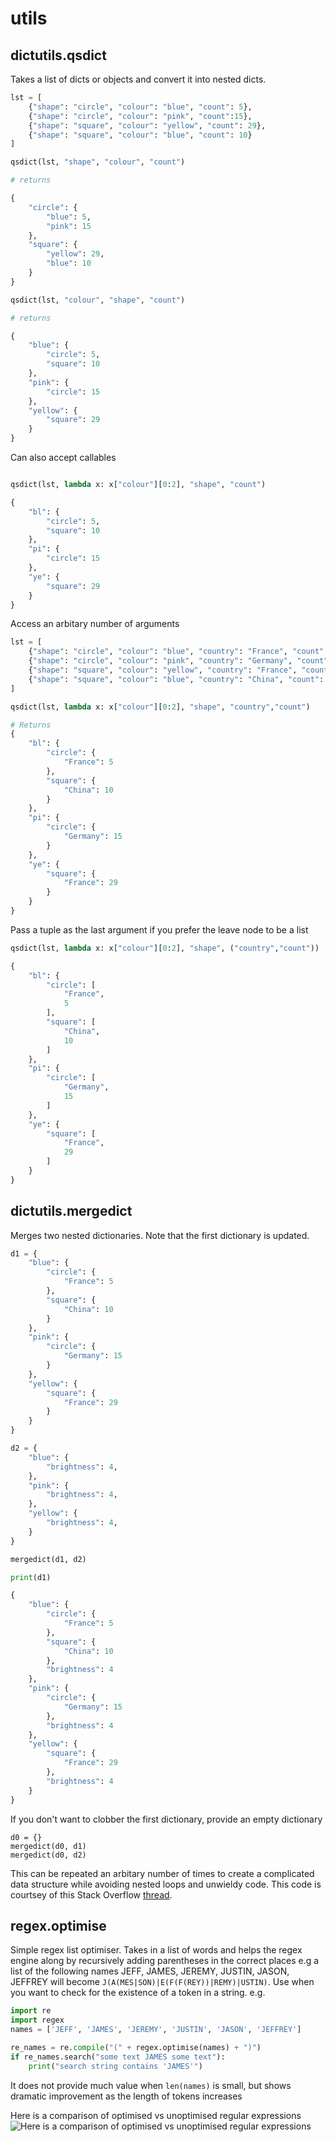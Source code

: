 # utils
## dictutils.qsdict

Takes a list of dicts or objects and convert it into nested dicts.

```python
lst = [
    {"shape": "circle", "colour": "blue", "count": 5},
    {"shape": "circle", "colour": "pink", "count":15},
    {"shape": "square", "colour": "yellow", "count": 29},
    {"shape": "square", "colour": "blue", "count": 10}
]

qsdict(lst, "shape", "colour", "count")

# returns

{
    "circle": {
        "blue": 5,
        "pink": 15
    },
    "square": {
        "yellow": 29,
        "blue": 10
    }
}

qsdict(lst, "colour", "shape", "count")

# returns

{
    "blue": {
        "circle": 5,
        "square": 10
    },
    "pink": {
        "circle": 15
    },
    "yellow": {
        "square": 29
    }
}
```

Can also accept callables

```python

qsdict(lst, lambda x: x["colour"][0:2], "shape", "count")

{
    "bl": {
        "circle": 5,
        "square": 10
    },
    "pi": {
        "circle": 15
    },
    "ye": {
        "square": 29
    }
}
```

Access an arbitary number of arguments

```python
lst = [
    {"shape": "circle", "colour": "blue", "country": "France", "count": 5},
    {"shape": "circle", "colour": "pink", "country": "Germany", "count":15},
    {"shape": "square", "colour": "yellow", "country": "France", "count": 29},
    {"shape": "square", "colour": "blue", "country": "China", "count": 10}
]

qsdict(lst, lambda x: x["colour"][0:2], "shape", "country","count")

# Returns
{
    "bl": {
        "circle": {
            "France": 5
        },
        "square": {
            "China": 10
        }
    },
    "pi": {
        "circle": {
            "Germany": 15
        }
    },
    "ye": {
        "square": {
            "France": 29
        }
    }
}
```

Pass a tuple as the last argument if you prefer the leave node to be a list

```python
qsdict(lst, lambda x: x["colour"][0:2], "shape", ("country","count"))

{
    "bl": {
        "circle": [
            "France",
            5
        ],
        "square": [
            "China",
            10
        ]
    },
    "pi": {
        "circle": [
            "Germany",
            15
        ]
    },
    "ye": {
        "square": [
            "France",
            29
        ]
    }
}
```

## dictutils.mergedict

Merges two nested dictionaries. Note that the first dictionary is updated.

```python
d1 = {
    "blue": {
        "circle": {
            "France": 5
        },
        "square": {
            "China": 10
        }
    },
    "pink": {
        "circle": {
            "Germany": 15
        }
    },
    "yellow": {
        "square": {
            "France": 29
        }
    }
}

d2 = {
    "blue": {
        "brightness": 4,
    },
    "pink": {
        "brightness": 4,
    },
    "yellow": {
        "brightness": 4,
    }
}

mergedict(d1, d2)

print(d1)

{
    "blue": {
        "circle": {
            "France": 5
        },
        "square": {
            "China": 10
        },
        "brightness": 4
    },
    "pink": {
        "circle": {
            "Germany": 15
        },
        "brightness": 4
    },
    "yellow": {
        "square": {
            "France": 29
        },
        "brightness": 4
    }
}
```

If you don't want to clobber the first dictionary, provide an empty dictionary
```
d0 = {}
mergedict(d0, d1)
mergedict(d0, d2)
```

This can be repeated an arbitary number of times to create a complicated data structure while avoiding nested loops and unwieldy code. This code is courtsey of this Stack Overflow [thread](https://stackoverflow.com/questions/7204805/how-to-merge-dictionaries-of-dictionaries).

## regex.optimise

Simple regex list optimiser. Takes in a list of words and helps the regex engine along by recursively adding parentheses in the correct places e.g a list of the following names JEFF, JAMES, JEREMY, JUSTIN, JASON, JEFFREY will become `J(A(MES|SON)|E(F(F(REY))|REMY)|USTIN)`. Use when you want to check for the existence of a token in a string. e.g.

```python
import re
import regex
names = ['JEFF', 'JAMES', 'JEREMY', 'JUSTIN', 'JASON', 'JEFFREY']

re_names = re.compile("(" + regex.optimise(names) + ")")
if re_names.search("some text JAMES some text"):
    print("search string contains 'JAMES'")
```

It does not provide much value when `len(names)` is small, but shows dramatic improvement as the length of tokens increases

Here is a comparison of optimised vs unoptimised regular expressions
![Here is a comparison of optimised vs unoptimised regular expressions](https://github.com/adieyal/utils/raw/master/assets/performance.png)
